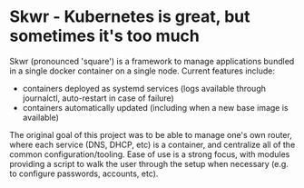 # Skwr - Kubernetes is great, but sometimes it's too much

Skwr (pronounced 'square') is a framework to manage applications bundled in a single docker container on a single node. Current features include:

* containers deployed as systemd services (logs available through journalctl, auto-restart in case of failure)
* containers automatically updated (including when a new base image is available)

The original goal of this project was to be able to manage one's own router, where each service (DNS, DHCP, etc) is a container, and centralize all of the common configuration/tooling. Ease of use is a strong focus, with modules providing a script to walk the user through the setup when necessary (e.g. to configure passwords, accounts, etc).
